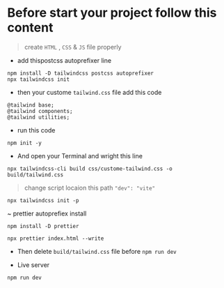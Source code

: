 # Before start your project follow this content 
> create `HTML` , `CSS` & `JS` file properly
* add thispostcss autoprefixer line 
```
npm install -D tailwindcss postcss autoprefixer
npx tailwindcss init

```
* then your custome `tailwind.css` file add this code
```
@tailwind base;
@tailwind components;
@tailwind utilities;
```
* run this code
`````
npm init -y
`````
* And open your Terminal and wright this line
```
npx tailwindcss-cli build css/custome-tailwind.css -o build/tailwind.css
```

> change script locaion this path `"dev": "vite"`

```
npx tailwindcss init -p
```
~ prettier autoprefiex install
```
npm install -D prettier 
```
```
npx prettier index.html --write
```
* Then delete `build/tailwind.css` file before `npm run dev`

* Live server
```
npm run dev
```

